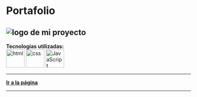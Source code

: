 # Portafolio

![logo de mi proyecto](https://github.com/MigueMJ/Mi-Portafolio/issues/1#issue-2778611139)
---

**Tecnologías utilizadas:**  
<img src="https://img.icons8.com/color/344/html-5--v1.png" alt="html" width="50"/>
<img src="https://img.icons8.com/color/344/css3.png" alt="css" width="50"/>
<img src="https://img.icons8.com/color/344/javascript--v1.png" alt="JavaScript" width="50"/>

---

[**Ir a la página**](https://miguemj.github.io/Mi-Portafolio/)

---
